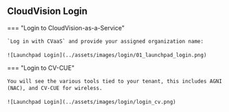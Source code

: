 ## CloudVision Login

<!-- If you're not already logged into CloudVision (CVaaS), navigate to the [Arista Launchpad](https://arista.io/) for your lab.

[:material-rocket-launch-outline: Open Launchpad](https://launchpad.wifi.arista.com/){ .md-button .md-button--primary target=_blank} -->

<!-- === "WiFi Login"
    Workshop SSID: `Arista-Workshop`
    Workshop Password: `AristaRox!` (case sensitive) -->

=== "Login to CloudVision-as-a-Service"

    `Log in with CVaaS` and provide your assigned organization name:

    ![Launchpad Login](../assets/images/login/01_launchpad_login.png)

=== "Login to CV-CUE"

    You will see the various tools tied to your tenant, this includes AGNI (NAC), and CV-CUE for wireless.

    ![Launchpad Login](../assets/images/login/login_cv.png)
